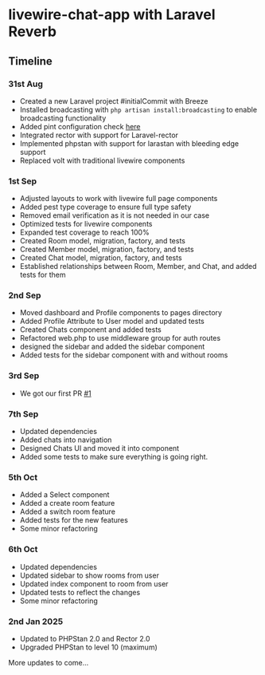 # livewire-chat-app with Laravel Reverb
## Timeline

### 31st Aug
- Created a new Laravel project #initialCommit with Breeze
- Installed broadcasting with `php artisan install:broadcasting` to enable broadcasting functionality
- Added pint configuration check [here](/pint.json)
- Integrated rector with support for Laravel-rector  
- Implemented phpstan with support for larastan with bleeding edge support
- Replaced volt with traditional livewire components

### 1st Sep
- Adjusted layouts to work with livewire full page components
- Added pest type coverage to ensure full type safety
- Removed email verification as it is not needed in our case
- Optimized tests for livewire components
- Expanded test coverage to reach 100%
- Created Room model, migration, factory, and tests
- Created Member model, migration, factory, and tests
- Created Chat model, migration, factory, and tests
- Established relationships between Room, Member, and Chat, and added tests for them

### 2nd Sep
- Moved dashboard and Profile components to pages directory
- Added Profile Attribute to User model and updated tests
- Created Chats component and added tests
- Refactored web.php to use middleware group for auth routes
- designed the sidebar and added the sidebar component
- Added tests for the sidebar component with and without rooms

### 3rd Sep
- We got our first PR [#1](https://github.com/MrPunyapal/livewire-chat-app/pull/1)

### 7th Sep
- Updated dependencies
- Added chats into navigation
- Designed Chats UI and moved it into component
- Added some tests to make sure everything is going right.

### 5th Oct
- Added a Select component
- Added a create room feature
- Added a switch room feature
- Added tests for the new features
- Some minor refactoring

### 6th Oct
- Updated dependencies
- Updated sidebar to show rooms from user
- Updated index component to room from user
- Updated tests to reflect the changes
- Some minor refactoring

### 2nd Jan 2025
- Updated to PHPStan 2.0 and Rector 2.0
- Upgraded PHPStan to level 10 (maximum)

More updates to come... 

